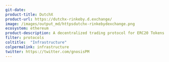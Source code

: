 ```yaml
---
git-date:
product-title: DutchX
product-url: https://dutchx-rinkeby.d.exchange/
image: /images/output_md/httpsdutchx-rinkebydexchange.png
ecosystem: ethereum
product-description: A decentralized trading protocol for ERC20 Tokens.
filter: protocols
coltitle:  "Infrastructure"
colpermalink: infrastructure
twitter: https://twitter.com/gnosisPM
---
```

